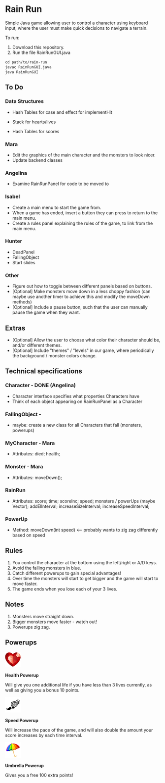 # Rain Run

Simple Java game allowing user to control a character using keyboard input, where the user must make quick decisions to navigate a terrain.

To run:
1. Download this repository.
2. Run the file RainRunGUI.java

```
cd path/to/rain-run
javac RainRunGUI.java
java RainRunGUI
```

## To Do

### Data Structures

* Hash Tables for case and effect for implementHit

* Stack for hearts/lives 

* Hash Tables for scores 


### Mara

* Edit the graphics of the main character and the monsters to look nicer.
* Update backend classes 

### Angelina

* Examine RainRunPanel for code to be moved to 

### Isabel

* Create a main menu to start the game from.
* When a game has ended, insert a button they can press to return to the main menu.
* Create a rules panel explaining the rules of the game, to link from the main menu.

### Hunter


* DeadPanel 
* FallingObject
* Start slides 



### Other 

* Figure out how to toggle between different panels based on buttons.
* [Optional] Make monsters move down in a less choppy fashion (can maybe use another timer to achieve this and modify the moveDown methods)
* [Optional] Include a pause button, such that the user can manually pause the game when they want.


## Extras

* [Optional] Allow the user to choose what color their character should be, and/or different themes.
* [Optional] Include "themes" / "levels" in our game, where periodically the background / monster colors change.


## Technical specifications

### Character - DONE (Angelina)
* Character interface specifies what properties Characters have
* Think of each object appearing on RainRunPanel as a Character

### FallingObject - 
* maybe: create a new class for all Characters that fall (monsters, powerups)

### MyCharacter - Mara
* Attributes: died; health;

### Monster - Mara
* Attributes: moveDown();

### RainRun
* Attributes: score; time; scoreInc; speed; monsters / powerUps (maybe Vector<FallingObject>); addElInterval; increaseSizeInterval; increaseSpeedInterval;

### PowerUp
* Method: moveDown(int speed) <-- probably wants to zig zag differently based on speed


## Rules

1. You control the character at the bottom using the left/right or A/D keys.
2. Avoid the falling monsters in blue.
3. Catch different powerups to gain special advantages! 
4. Over time the monsters will start to get bigger and the game will start to move faster.
5. The game ends when you lose each of your 3 lives.

## Notes

1. Monsters move straight down.
2. Bigger monsters move faster - watch out!
3. Powerups zig zag.

## Powerups

![alt text][health]

**Health Powerup**

Will give you one additional life if you have less than 3 lives currently, as well as giving you a bonus 10 points.

![alt text][speed]

**Speed Powerup**

Will increase the pace of the game, and will also double the amount your score increases by each time interval.

![alt text][umbrella]

**Umbrella Powerup**

Gives you a free 100 extra points!

[health]: images/heart2.png "Health Powerup"
[speed]: images/speed2.png "Speed Powerup"
[umbrella]: images/umbrella2.png "Umbrella Powerup"
